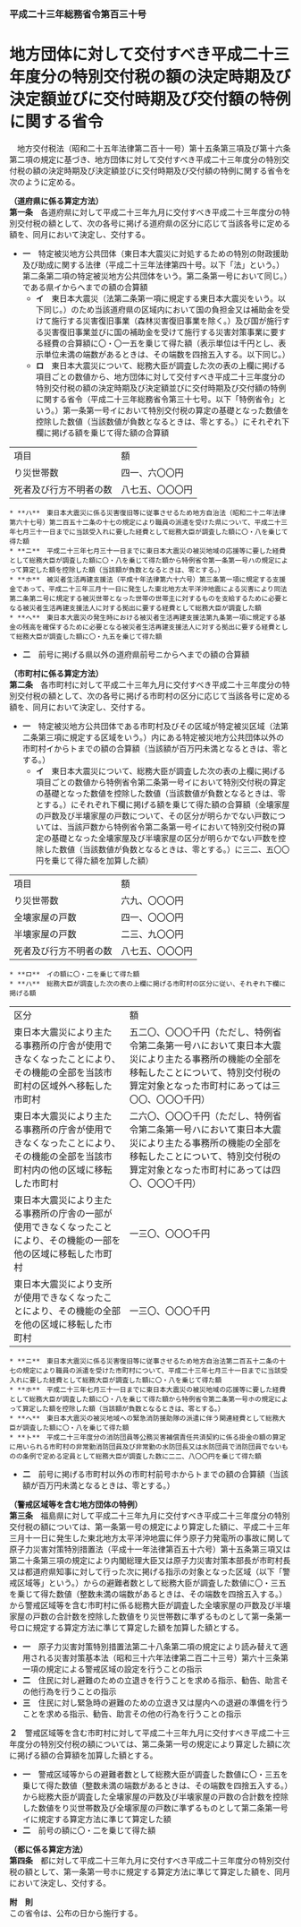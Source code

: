 ### 平成二十三年総務省令第百三十号  
# 地方団体に対して交付すべき平成二十三年度分の特別交付税の額の決定時期及び決定額並びに交付時期及び交付額の特例に関する省令  
　地方交付税法（昭和二十五年法律第二百十一号）第十五条第三項及び第十六条第二項の規定に基づき、地方団体に対して交付すべき平成二十三年度分の特別交付税の額の決定時期及び決定額並びに交付時期及び交付額の特例に関する省令を次のように定める。  
  
**（道府県に係る算定方法）**  
**第一条**　各道府県に対して平成二十三年九月に交付すべき平成二十三年度分の特別交付税の額として、次の各号に掲げる道府県の区分に応じて当該各号に定める額を、同月において決定し、交付する。  
* **一**　特定被災地方公共団体（東日本大震災に対処するための特別の財政援助及び助成に関する法律（平成二十三年法律第四十号。以下「法」という。）第二条第二項の特定被災地方公共団体をいう。第二条第一号において同じ。）である県イからヘまでの額の合算額  
	* **イ**　東日本大震災（法第二条第一項に規定する東日本大震災をいう。以下同じ。）のため当該道府県の区域内において国の負担金又は補助金を受けて施行する災害復旧事業（森林災害復旧事業を除く。）及び国が施行する災害復旧事業並びに国の補助金を受けて施行する災害対策事業に要する経費の合算額に〇・〇一五を乗じて得た額（表示単位は千円とし、表示単位未満の端数があるときは、その端数を四捨五入する。以下同じ。）  
	* **ロ**　東日本大震災について、総務大臣が調査した次の表の上欄に掲げる項目ごとの数値から、地方団体に対して交付すべき平成二十三年度分の特別交付税の額の決定時期及び決定額並びに交付時期及び交付額の特例に関する省令（平成二十三年総務省令第三十七号。以下「特例省令」という。）第一条第一号イにおいて特別交付税の算定の基礎となった数値を控除した数値（当該数値が負数となるときは、零とする。）にそれぞれ下欄に掲げる額を乗じて得た額の合算額  

|||  
| --- | --- |  
|項目|額|  
|り災世帯数|四一、六〇〇円|  
|死者及び行方不明者の数|八七五、〇〇〇円|  
  
	* **ハ**　東日本大震災に係る災害復旧等に従事させるため地方自治法（昭和二十二年法律第六十七号）第二百五十二条の十七の規定により職員の派遣を受けた県について、平成二十三年七月三十一日までに当該受入れに要した経費として総務大臣が調査した額に〇・八を乗じて得た額  
	* **ニ**　平成二十三年七月三十一日までに東日本大震災の被災地域の応援等に要した経費として総務大臣が調査した額に〇・八を乗じて得た額から特例省令第一条第一号ハの規定によって算定した額を控除した額（当該額が負数となるときは、零とする。）  
	* **ホ**　被災者生活再建支援法（平成十年法律第六十六号）第三条第一項に規定する支援金であって、平成二十三年三月十一日に発生した東北地方太平洋沖地震による災害により同法第二条第二号に規定する被災世帯となった世帯の世帯主に対するものを支給するために必要となる被災者生活再建支援法人に対する拠出に要する経費として総務大臣が調査した額  
	* **ヘ**　東日本大震災の発生時における被災者生活再建支援法第九条第一項に規定する基金の残高を確保するために必要となる被災者生活再建支援法人に対する拠出に要する経費として総務大臣が調査した額に〇・九五を乗じて得た額  
* **二**　前号に掲げる県以外の道府県前号ニからヘまでの額の合算額  
  
**（市町村に係る算定方法）**  
**第二条**　各市町村に対して平成二十三年九月に交付すべき平成二十三年度分の特別交付税の額として、次の各号に掲げる市町村の区分に応じて当該各号に定める額を、同月において決定し、交付する。  
* **一**　特定被災地方公共団体である市町村及びその区域が特定被災区域（法第二条第三項に規定する区域をいう。）内にある特定被災地方公共団体以外の市町村イからトまでの額の合算額（当該額が百万円未満となるときは、零とする。）  
	* **イ**　東日本大震災について、総務大臣が調査した次の表の上欄に掲げる項目ごとの数値から特例省令第二条第一号イにおいて特別交付税の算定の基礎となった数値を控除した数値（当該数値が負数となるときは、零とする。）にそれぞれ下欄に掲げる額を乗じて得た額の合算額（全壊家屋の戸数及び半壊家屋の戸数について、その区分が明らかでない戸数については、当該戸数から特例省令第二条第一号イにおいて特別交付税の算定の基礎となった全壊家屋及び半壊家屋の区分が明らかでない戸数を控除した数値（当該数値が負数となるときは、零とする。）に三二、五〇〇円を乗じて得た額を加算した額）  

|||  
| --- | --- |  
|項目|額|  
|り災世帯数|六九、〇〇〇円|  
|全壊家屋の戸数|四一、〇〇〇円|  
|半壊家屋の戸数|二三、九〇〇円|  
|死者及び行方不明者の数|八七五、〇〇〇円|  
  
	* **ロ**　イの額に〇・二を乗じて得た額  
	* **ハ**　総務大臣が調査した次の表の上欄に掲げる市町村の区分に従い、それぞれ下欄に掲げる額  

|||  
| --- | --- |  
|区分|額|  
|東日本大震災により主たる事務所の庁舎が使用できなくなったことにより、その機能の全部を当該市町村の区域外へ移転した市町村|五二〇、〇〇〇千円（ただし、特例省令第二条第一号ハにおいて東日本大震災により主たる事務所の機能の全部を移転したことについて、特別交付税の算定対象となった市町村にあっては三〇〇、〇〇〇千円）|  
|東日本大震災により主たる事務所の庁舎が使用できなくなったことにより、その機能の全部を当該市町村内の他の区域に移転した市町村|二六〇、〇〇〇千円（ただし、特例省令第二条第一号ハにおいて東日本大震災により主たる事務所の機能の全部を移転したことについて、特別交付税の算定対象となった市町村にあっては四〇、〇〇〇千円）|  
|東日本大震災により主たる事務所の庁舎の一部が使用できなくなったことにより、その機能の一部を他の区域に移転した市町村|一三〇、〇〇〇千円|  
|東日本大震災により支所が使用できなくなったことにより、その機能の全部を他の区域に移転した市町村|一三〇、〇〇〇千円|  
  
	* **ニ**　東日本大震災に係る災害復旧等に従事させるため地方自治法第二百五十二条の十七の規定により職員の派遣を受けた市町村について、平成二十三年七月三十一日までに当該受入れに要した経費として総務大臣が調査した額に〇・八を乗じて得た額  
	* **ホ**　平成二十三年七月三十一日までに東日本大震災の被災地域の応援等に要した経費として総務大臣が調査した額に〇・八を乗じて得た額から特例省令第二条第一号ホの規定によって算定した額を控除した額（当該額が負数となるときは、零とする。）  
	* **ヘ**　東日本大震災の被災地域への緊急消防援助隊の派遣に伴う関連経費として総務大臣が調査した額に〇・八を乗じて得た額  
	* **ト**　平成二十三年度分の消防団員等公務災害補償責任共済契約に係る掛金の額の算定に用いられる市町村の非常勤消防団員及び非常勤の水防団長又は水防団員で消防団員でないものの条例で定める定員として総務大臣が調査した数に二二、八〇〇円を乗じて得た額  
* **二**　前号に掲げる市町村以外の市町村前号ホからトまでの額の合算額（当該額が百万円未満となるときは、零とする。）  
  
**（警戒区域等を含む地方団体の特例）**  
**第三条**　福島県に対して平成二十三年九月に交付すべき平成二十三年度分の特別交付税の額については、第一条第一号の規定により算定した額に、平成二十三年三月十一日に発生した東北地方太平洋沖地震に伴う原子力発電所の事故に関して原子力災害対策特別措置法（平成十一年法律第百五十六号）第十五条第三項又は第二十条第三項の規定により内閣総理大臣又は原子力災害対策本部長が市町村長又は都道府県知事に対して行った次に掲げる指示の対象となった区域（以下「警戒区域等」という。）からの避難者数として総務大臣が調査した数値に〇・三五を乗じて得た数値（整数未満の端数があるときは、その端数を四捨五入する。）から警戒区域等を含む市町村に係る総務大臣が調査した全壊家屋の戸数及び半壊家屋の戸数の合計数を控除した数値をり災世帯数に準ずるものとして第一条第一号ロに規定する算定方法に準じて算定した額を加算した額とする。  
* **一**　原子力災害対策特別措置法第二十八条第二項の規定により読み替えて適用される災害対策基本法（昭和三十六年法律第二百二十三号）第六十三条第一項の規定による警戒区域の設定を行うことの指示  
* **二**　住民に対し避難のための立退きを行うことを求める指示、勧告、助言その他行為を行うことの指示  
* **三**　住民に対し緊急時の避難のための立退き又は屋内への退避の準備を行うことを求める指示、勧告、助言その他の行為を行うことの指示  
  
**２**　警戒区域等を含む市町村に対して平成二十三年九月に交付すべき平成二十三年度分の特別交付税の額については、第二条第一号の規定により算定した額に次に掲げる額の合算額を加算した額とする。  
* **一**　警戒区域等からの避難者数として総務大臣が調査した数値に〇・三五を乗じて得た数値（整数未満の端数があるときは、その端数を四捨五入する。）から総務大臣が調査した全壊家屋の戸数及び半壊家屋の戸数の合計数を控除した数値をり災世帯数及び全壊家屋の戸数に準ずるものとして第二条第一号イに規定する算定方法に準じて算定した額  
* **二**　前号の額に〇・二を乗じて得た額  
  
**（都に係る算定方法）**  
**第四条**　都に対して平成二十三年九月に交付すべき平成二十三年度分の特別交付税の額として、第一条第一号ホに規定する算定方法に準じて算定した額を、同月において決定し、交付する。  
  
**附　則**  
この省令は、公布の日から施行する。  
  
